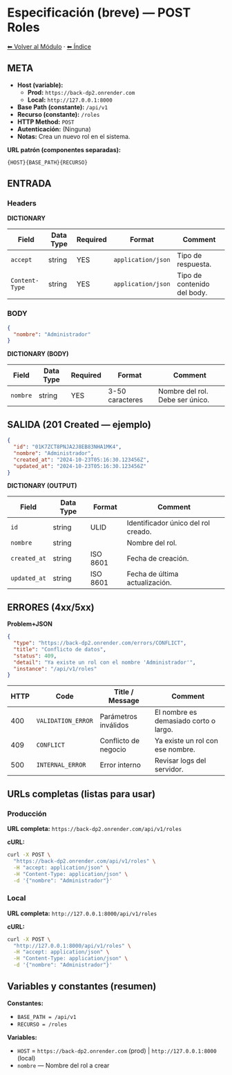 # Especificación (breve) — POST Roles

[⬅ Volver al Módulo](../README.md) · [⬅ Índice](../../../README.md)

## META

- **Host (variable):**
  - **Prod:** `https://back-dp2.onrender.com`
  - **Local:** `http://127.0.0.1:8000`
- **Base Path (constante):** `/api/v1`
- **Recurso (constante):** `/roles`
- **HTTP Method:** `POST`
- **Autenticación:** (Ninguna)
- **Notas:** Crea un nuevo rol en el sistema.

**URL patrón (componentes separadas):**

```
{HOST}{BASE_PATH}{RECURSO}
```

## ENTRADA

### Headers

**DICTIONARY**

| Field | Data Type | Required | Format | Comment |
|-------|-----------|----------|--------|---------|
| `accept` | string | YES | `application/json` | Tipo de respuesta. |
| `Content-Type` | string | YES | `application/json` | Tipo de contenido del body. |

### BODY

```json
{
  "nombre": "Administrador"
}
```

**DICTIONARY (BODY)**

| Field | Data Type | Required | Format | Comment |
|-------|-----------|----------|--------|---------|
| `nombre` | string | YES | 3-50 caracteres | Nombre del rol. Debe ser único. |

## SALIDA (201 Created — ejemplo)

```json
{
  "id": "01K7ZCT8PNJA2J8EB83NHA1MK4",
  "nombre": "Administrador",
  "created_at": "2024-10-23T05:16:30.123456Z",
  "updated_at": "2024-10-23T05:16:30.123456Z"
}
```

**DICTIONARY (OUTPUT)**

| Field | Data Type | Format | Comment |
|-------|-----------|--------|---------|
| `id` | string | ULID | Identificador único del rol creado. |
| `nombre` | string | | Nombre del rol. |
| `created_at` | string | ISO 8601 | Fecha de creación. |
| `updated_at` | string | ISO 8601 | Fecha de última actualización. |

## ERRORES (4xx/5xx)

**Problem+JSON**

```json
{
  "type": "https://back-dp2.onrender.com/errors/CONFLICT",
  "title": "Conflicto de datos",
  "status": 409,
  "detail": "Ya existe un rol con el nombre 'Administrador'",
  "instance": "/api/v1/roles"
}
```

| HTTP | Code | Title / Message | Comment |
|------|------|-----------------|---------|
| 400 | `VALIDATION_ERROR` | Parámetros inválidos | El nombre es demasiado corto o largo. |
| 409 | `CONFLICT` | Conflicto de negocio | Ya existe un rol con ese nombre. |
| 500 | `INTERNAL_ERROR` | Error interno | Revisar logs del servidor. |

## URLs completas (listas para usar)

### **Producción**

**URL completa:** `https://back-dp2.onrender.com/api/v1/roles`

**cURL:**

```bash
curl -X POST \
  "https://back-dp2.onrender.com/api/v1/roles" \
  -H "accept: application/json" \
  -H "Content-Type: application/json" \
  -d '{"nombre": "Administrador"}'
```

### **Local**

**URL completa:** `http://127.0.0.1:8000/api/v1/roles`

**cURL:**

```bash
curl -X POST \
  "http://127.0.0.1:8000/api/v1/roles" \
  -H "accept: application/json" \
  -H "Content-Type: application/json" \
  -d '{"nombre": "Administrador"}'
```

## Variables y constantes (resumen)

**Constantes:**
- `BASE_PATH = /api/v1`
- `RECURSO = /roles`

**Variables:**
- `HOST` = `https://back-dp2.onrender.com` (prod) | `http://127.0.0.1:8000` (local)
- `nombre` — Nombre del rol a crear
